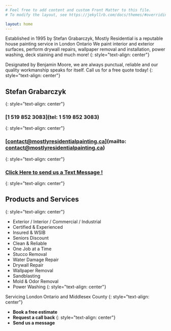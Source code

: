 ```yaml
---
# Feel free to add content and custom Front Matter to this file.
# To modify the layout, see https://jekyllrb.com/docs/themes/#overriding-theme-defaults

layout: home
---
```


Established in 1995 by Stefan Grabarczyk, Mostly Residential is a reputable house painting service in London Ontario We paint interior and exterior surfaces, perform drywall repairs, wallpaper removal and installation, power washing, deck staining and much more!
{: style="text-align: center"}


Designated by Benjamin Moore, we are always punctual, reliable and our quality workmanship speaks for itself. Call us for a free quote today!
{: style="text-align: center"}

Stefan Grabarczyk
-----------------
{: style="text-align: center"}


### [1 519 852 3083](tel: 1 519 852 3083)
{: style="text-align: center"}

### [contact@mostlyresidentialpainting.ca](mailto: contact@mostlyresidentialpainting.ca)
{: style="text-align: center"}

### [Click Here to send us a Text Message !](sms:15198523083)
{: style="text-align: center"}


Products and Services
---------------------
{: style="text-align: center"}

*   Exterior / Interior / Commercial / Industrial
*   Certified & Experienced
*   Insured & WSIB
*   Seniors Discount
*   Clean & Reliable
*   One Job at a Time
*   Stucco Removal
*   Water Damage Repair
*   Drywall Repair
*   Wallpaper Removal
*   Sandblasting
*   Mold & Odor Removal
*   Power Washing
{: style="text-align: center"}


Servicing London Ontario and Middlesex County
{: style="text-align: center"}


*   **Book a free estimate**
*   **Request a call back**
{: style="text-align: center"}
*   **Send us a message**
